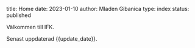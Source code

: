 title: Home
date: 2023-01-10
author: Mladen Gibanica
type: index
status: published

Välkommen till IFK.

Senast uppdaterad {{update_date}}.